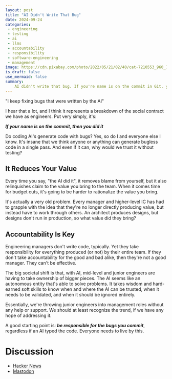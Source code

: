 ```yaml
---
layout: post
title: "AI Didn't Write That Bug"
date: 2024-09-24
categories:
 - engineering
 - testing
 - ai
 - llms
 - accountability
 - responsibility
 - software-engineering
 - management
image: https://cdn.pixabay.com/photo/2022/05/21/02/40/cat-7210553_960_720.jpg
is_draft: false
use_mermaid: false
summary: 
    AI didn't write that bug. If you're name is on the commit in Git, you wrote the bug.
---
```


"I keep fixing bugs that were written by the AI"

I hear that a lot, and I think it represents a breakdown of the social contract we have as engineers. Put
very simply, it's:

_**If your name is on the commit, then you did it**_

Do coding AI's generate code with bugs? Yes, so do I and everyone else I know. It's insane that we think anyone or
anything can generate bugless code in a single pass. And even if it can, why would we trust it without testing?


## It Reduces Your Value
Every time you say, "the AI did it", it removes blame from yourself, but it also relinquishes claim to the value
you bring to the team. When it comes time for budget cuts, it's going to be harder to rationalize the value you
bring.

It's actually a very old problem. Every manager and higher-level IC has had to grapple with the idea that they're
no longer directly producing value, but instead have to work through others. An architect produces designs, but 
designs don't run in production, so what value did they bring?


## Accountability Is Key
Engineering managers don't write code, typically. Yet they take responsibility for everything produced (or not) by
their entire team. If they don't take accountability for the good and bad alike, then they're not a good manager.
They can't be effective.

The big societal shift is that, with AI, mid-level and junior engineers are having to take ownership of bigger pieces.
The AI seems like an autonomous entity that's able to solve problems. It takes wisdom and hard-earned soft skills to 
know when and where the AI can be trusted, when it needs to be validated, and when it should be ignored entirely.

Essentially, we're throwing junior engineers into management roles without any help or support. We should at least
recognize the trend, if we have any hope of addressing it. 

A good starting point is: _**be responsible for the bugs you commit**_, regardless if an AI typed the code. Everyone
needs to live by this.


# Discussion
* [Hacker News](https://news.ycombinator.com/item?id=41636423)
* [Mastodon](https://hachyderm.io/@kellogh/113192943139982093)
